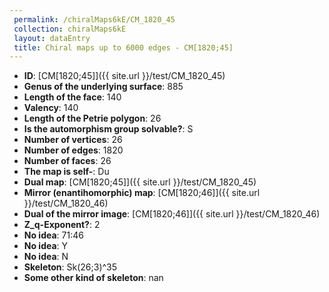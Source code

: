 ```yaml
--- 
 permalink: /chiralMaps6kE/CM_1820_45 
 collection: chiralMaps6kE
 layout: dataEntry
 title: Chiral maps up to 6000 edges - CM[1820;45]
---
```


- **ID**: [CM[1820;45]]({{ site.url }}/test/CM_1820_45)
- **Genus of the underlying surface**: 885
- **Length of the face**: 140
- **Valency**: 140
- **Length of the Petrie polygon**: 26
- **Is the automorphism group solvable?**: S
- **Number of vertices**: 26
- **Number of edges**: 1820
- **Number of faces**: 26
- **The map is self-**: Du
- **Dual map**: [CM[1820;45]]({{ site.url }}/test/CM_1820_45)
- **Mirror (enantihomorphic) map**: [CM[1820;46]]({{ site.url }}/test/CM_1820_46)
- **Dual of the mirror image**: [CM[1820;46]]({{ site.url }}/test/CM_1820_46)
- **Z_q-Exponent?**: 2
- **No idea**:  71:46
- **No idea**: Y
- **No idea**: N
- **Skeleton**: Sk(26;3)^35
- **Some other kind of skeleton**: nan
